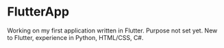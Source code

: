 # FlutterApp
Working on my first application written in Flutter.
Purpose not set yet.
New to Flutter, experience in Python, HTML/CSS, C#.